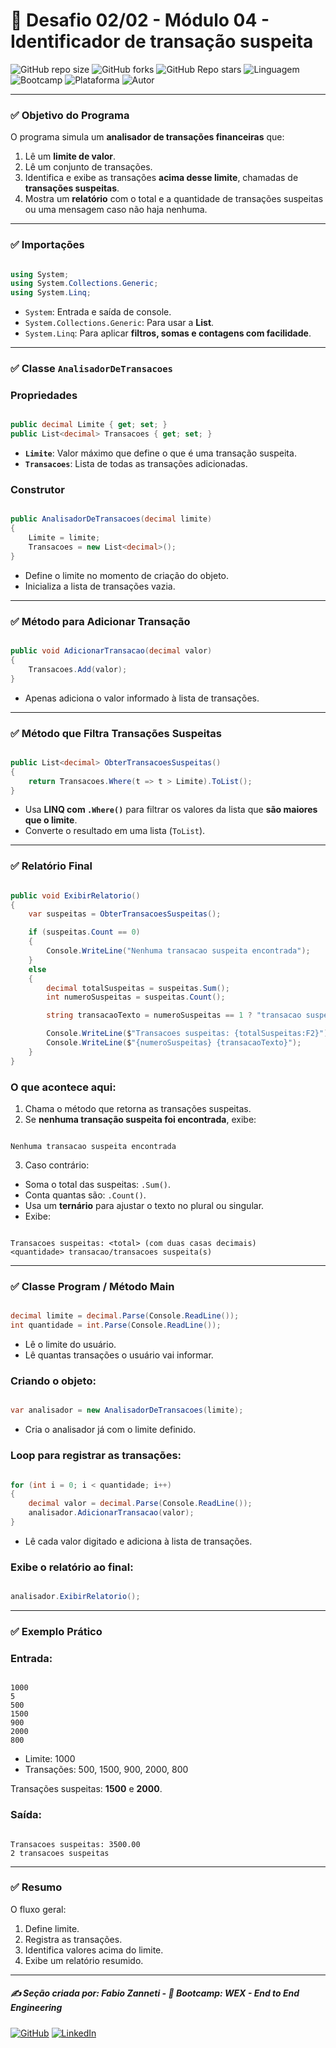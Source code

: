 # 🎯 Desafio 02/02 - Módulo 04 - Identificador de transação suspeita

![GitHub repo size](https://img.shields.io/github/repo-size/fzanneti/wex-e2e-csharp)
![GitHub forks](https://img.shields.io/github/forks/fzanneti/wex-e2e-csharp?style=social)
![GitHub Repo stars](https://img.shields.io/github/stars/fzanneti/wex-e2e-csharp?style=social)
![Linguagem](https://img.shields.io/badge/Linguagem-CSharp-blue)
![Bootcamp](https://img.shields.io/badge/WEX-End--to--End%20Engineering-blueviolet?logo=vercel&logoColor=white)
![Plataforma](https://img.shields.io/badge/Powered%20by-DIO.io-red?logo=data:image/svg+xml;base64,PHN2ZyBmaWxsPSIjZmZmIiB2aWV3Qm94PSIwIDAgMzIgMzIiIHhtbG5zPSJodHRwOi8vd3d3LnczLm9yZy8yMDAwL3N2ZyI+PHBhdGggZD0iTTYuNzEgMy4yNWMtMi44OCAxLjQxLTUuMDcgNC4yMy01LjA3IDcuNzYgMCAzLjU4IDIuMjggNi43IDUuMzMgOC4xNSAxLjgzLS42MiAyLjQtMi4yNiAyLjQtMy44MSAwLS4yMy0uMDItLjQ1LS4wNS0uNjZBLjQ0LjQ0IDAgMDExMC4xIDExYy4yNC0uNzUuMTEtMS41My0uMy0yLjIyQzguOTIgNy45NiA3LjMzIDcuNSA1Ljc0IDcuNjZhNS41NSA1LjU1IDAgM)
![Autor](https://img.shields.io/badge/Autor-fzanneti-blue?style=flat-square&logo=github)

---

### ✅ **Objetivo do Programa**

O programa simula um **analisador de transações financeiras** que:

1. Lê um **limite de valor**.
2. Lê um conjunto de transações.
3. Identifica e exibe as transações **acima desse limite**, chamadas de **transações suspeitas**.
4. Mostra um **relatório** com o total e a quantidade de transações suspeitas ou uma mensagem caso não haja nenhuma.

---

### ✅ **Importações**

```csharp

using System;
using System.Collections.Generic;
using System.Linq;

```

* `System`: Entrada e saída de console.
* `System.Collections.Generic`: Para usar a **List<decimal>**.
* `System.Linq`: Para aplicar **filtros, somas e contagens com facilidade**.

---

### ✅ **Classe `AnalisadorDeTransacoes`**

### Propriedades

```csharp

public decimal Limite { get; set; }
public List<decimal> Transacoes { get; set; }

```

* **`Limite`**: Valor máximo que define o que é uma transação suspeita.
* **`Transacoes`**: Lista de todas as transações adicionadas.

### Construtor

```csharp

public AnalisadorDeTransacoes(decimal limite)
{
    Limite = limite;
    Transacoes = new List<decimal>();
}

```

* Define o limite no momento de criação do objeto.
* Inicializa a lista de transações vazia.

---

### ✅ **Método para Adicionar Transação**

```csharp

public void AdicionarTransacao(decimal valor)
{
    Transacoes.Add(valor);
}

```

* Apenas adiciona o valor informado à lista de transações.

---

### ✅ **Método que Filtra Transações Suspeitas**

```csharp

public List<decimal> ObterTransacoesSuspeitas()
{
    return Transacoes.Where(t => t > Limite).ToList();
}

```

* Usa **LINQ com `.Where()`** para filtrar os valores da lista que **são maiores que o limite**.
* Converte o resultado em uma lista (`ToList`).

---

### ✅ **Relatório Final**

```csharp

public void ExibirRelatorio()
{
    var suspeitas = ObterTransacoesSuspeitas();

    if (suspeitas.Count == 0)
    {
        Console.WriteLine("Nenhuma transacao suspeita encontrada");
    }
    else
    {
        decimal totalSuspeitas = suspeitas.Sum();
        int numeroSuspeitas = suspeitas.Count();

        string transacaoTexto = numeroSuspeitas == 1 ? "transacao suspeita" : "transacoes suspeitas";

        Console.WriteLine($"Transacoes suspeitas: {totalSuspeitas:F2}");
        Console.WriteLine($"{numeroSuspeitas} {transacaoTexto}");
    }
}

```

### O que acontece aqui:

1. Chama o método que retorna as transações suspeitas.
2. Se **nenhuma transação suspeita foi encontrada**, exibe:

```

Nenhuma transacao suspeita encontrada

```

3. Caso contrário:

* Soma o total das suspeitas: `.Sum()`.
* Conta quantas são: `.Count()`.
* Usa um **ternário** para ajustar o texto no plural ou singular.
* Exibe:

```

Transacoes suspeitas: <total> (com duas casas decimais)
<quantidade> transacao/transacoes suspeita(s)

```

---

### ✅ **Classe Program / Método Main**

```csharp

decimal limite = decimal.Parse(Console.ReadLine());
int quantidade = int.Parse(Console.ReadLine());

```

* Lê o limite do usuário.
* Lê quantas transações o usuário vai informar.

### Criando o objeto:

```csharp

var analisador = new AnalisadorDeTransacoes(limite);

```

* Cria o analisador já com o limite definido.

### Loop para registrar as transações:

```csharp

for (int i = 0; i < quantidade; i++)
{
    decimal valor = decimal.Parse(Console.ReadLine());
    analisador.AdicionarTransacao(valor);
}

```

* Lê cada valor digitado e adiciona à lista de transações.

### Exibe o relatório ao final:

```csharp

analisador.ExibirRelatorio();

```

---

### ✅ **Exemplo Prático**

### Entrada:

```

1000
5
500
1500
900
2000
800

```

* Limite: 1000
* Transações: 500, 1500, 900, 2000, 800

Transações suspeitas: **1500** e **2000**.

### Saída:

```

Transacoes suspeitas: 3500.00
2 transacoes suspeitas

```

---

### ✅ **Resumo**

O fluxo geral:

1. Define limite.
2. Registra as transações.
3. Identifica valores acima do limite.
4. Exibe um relatório resumido.

---

##### ✍️ Seção criada por: *Fabio Zanneti* - 🎯 Bootcamp: **WEX - End to End Engineering**
[![GitHub](https://img.shields.io/badge/GitHub-fzanneti-181717?style=flat&logo=github)](https://github.com/fzanneti)
[![LinkedIn](https://img.shields.io/badge/LinkedIn-fzanneti-0A66C2?style=flat&logo=linkedin&logoColor=white)](https://linkedin.com/in/fzanneti)